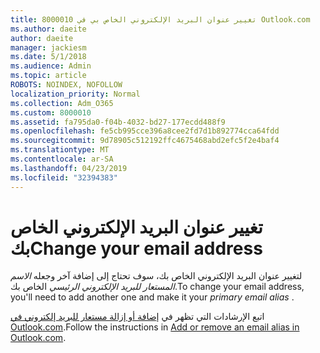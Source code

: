 ```yaml
---
title: 8000010 تغيير عنوان البريد الإلكتروني الخاص بي في Outlook.com
ms.author: daeite
author: daeite
manager: jackiesm
ms.date: 5/1/2018
ms.audience: Admin
ms.topic: article
ROBOTS: NOINDEX, NOFOLLOW
localization_priority: Normal
ms.collection: Adm_O365
ms.custom: 8000010
ms.assetid: fa795da0-f04b-4032-bd27-177ecdd488f9
ms.openlocfilehash: fe5cb995cce396a8cee2fd7d1b892774cca64fdd
ms.sourcegitcommit: 9d78905c512192ffc4675468abd2efc5f2e4baf4
ms.translationtype: MT
ms.contentlocale: ar-SA
ms.lasthandoff: 04/23/2019
ms.locfileid: "32394383"
---
```

# <a name="change-your-email-address"></a><span data-ttu-id="ad2c6-102">تغيير عنوان البريد الإلكتروني الخاص بك</span><span class="sxs-lookup"><span data-stu-id="ad2c6-102">Change your email address</span></span>

<span data-ttu-id="ad2c6-103">لتغيير عنوان البريد الإلكتروني الخاص بك، سوف تحتاج إلى إضافة آخر وجعله *الاسم المستعار للبريد الإلكتروني الرئيسي* الخاص بك.</span><span class="sxs-lookup"><span data-stu-id="ad2c6-103">To change your email address, you'll need to add another one and make it your  *primary email alias*  .</span></span> 
  
<span data-ttu-id="ad2c6-104">اتبع الإرشادات التي تظهر في [إضافة أو إزالة مستعار للبريد إلكتروني في Outlook.com](https://go.microsoft.com/fwlink/p/?linkid=873115).</span><span class="sxs-lookup"><span data-stu-id="ad2c6-104">Follow the instructions in [Add or remove an email alias in Outlook.com](https://go.microsoft.com/fwlink/p/?linkid=873115).</span></span>
  

